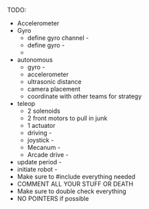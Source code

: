 TODO:
* Accelerometer
* Gyro
   * define gyro channel -
   * define gyro -
   * 
* autonomous
   * gyro -
   * accelerometer
   * ultrasonic distance
   * camera placement
   * coordinate with other teams for strategy
* teleop
   * 2 solenoids
   * 2 front motors to pull in junk
   * 1 actuator
   * driving -
   * joystick -
   * Mecanum -
   * Arcade drive -
* update period -
* initiate robot -
* Make sure to #include everything needed
* COMMENT ALL YOUR STUFF OR DEATH
* Make sure to double check everything
* NO POINTERS if possible
